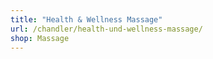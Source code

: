 ```yaml
---
title: "Health & Wellness Massage"
url: /chandler/health-und-wellness-massage/
shop: Massage
---
```

